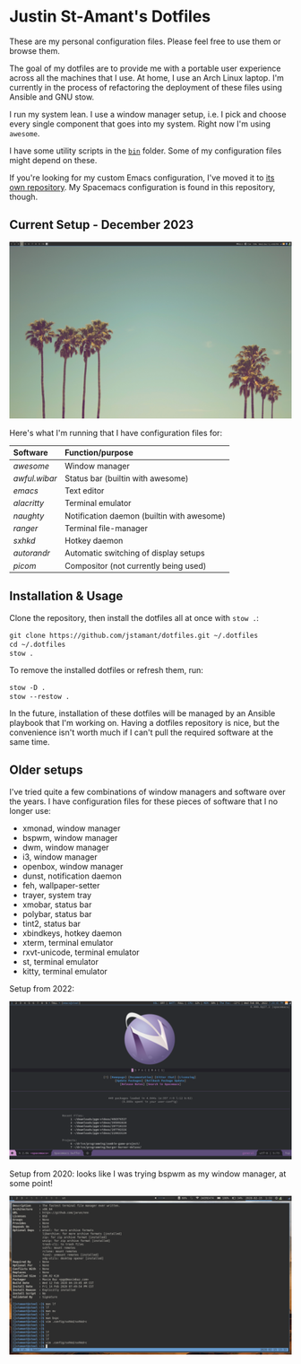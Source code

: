 # Justin St-Amant's Dotfiles

These are my personal configuration files. Please feel free to use them or browse them.

The goal of my dotfiles are to provide me with a portable user experience across
all the machines that I use. At home, I use an Arch Linux laptop. I'm currently
in the process of refactoring the deployment of these files using Ansible and
GNU stow.

I run my system lean. I use a window manager setup, i.e. I pick and choose
every single component that goes into my system. Right now I'm using `awesome`.

I have some utility scripts in the [`bin`](/bin) folder.
Some of my configuration files might depend on these.

If you're looking for my custom Emacs configuration, I've moved it to
[its own repository](https://github.com/jstamant/.emacs.d).
My Spacemacs configuration is found in this repository, though.

## Current Setup - December 2023

![Screenshot](/.assets/2023-12-13-160853-scrot.png)

Here's what I'm running that I have configuration files for:

| Software        | Function/purpose                           |
| :-------------- | :----------------------------------------- |
| *awesome*       | Window manager                             |
| *awful.wibar*   | Status bar (builtin with awesome)          |
| *emacs*         | Text editor                                |
| *alacritty*     | Terminal emulator                          |
| *naughty*       | Notification daemon (builtin with awesome) |
| *ranger*        | Terminal file-manager                      |
| *sxhkd*         | Hotkey daemon                              |
| *autorandr*     | Automatic switching of display setups      |
| *picom*         | Compositor (not currently being used)      |


## Installation & Usage

Clone the repository, then install the dotfiles all at once with `stow .`:

```
git clone https://github.com/jstamant/dotfiles.git ~/.dotfiles
cd ~/.dotfiles
stow .
```

To remove the installed dotfiles or refresh them, run:

```
stow -D .
stow --restow .
```

In the future, installation of these dotfiles will be managed by an Ansible
playbook that I'm working on. Having a dotfiles repository is nice, but the
convenience isn't worth much if I can't pull the required software at the same
time.

## Older setups

I've tried quite a few combinations of window managers and software over the
years. I have configuration files for these pieces of software that I no longer
use:

- xmonad, window manager
- bspwm, window manager
- dwm, window manager
- i3, window manager
- openbox, window manager
- dunst, notification daemon
- feh, wallpaper-setter
- trayer, system tray
- xmobar, status bar
- polybar, status bar
- tint2, status bar
- xbindkeys, hotkey daemon
- xterm, terminal emulator
- rxvt-unicode, terminal emulator
- st, terminal emulator
- kitty, terminal emulator

Setup from 2022:

![Screenshot](/.assets/2022-02-09-192945-scrot.png)

Setup from 2020: looks like I was trying bspwm as my window manager, at some point!

![Screenshot](/.assets/2020-02-15-133338-scrot.png)

